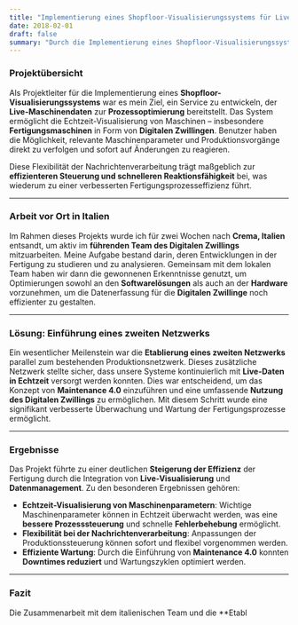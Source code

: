 ```yaml
---
title: "Implementierung eines Shopfloor-Visualisierungssystems für Live-Maschinendaten"
date: 2018-02-01
draft: false
summary: "Durch die Implementierung eines Shopfloor-Visualisierungssystems zur Echtzeit-Darstellung von Maschinen und Produktionsparametern wurde die Basis für effizientere Prozesssteuerung und -optimierung in der Fertigung geschaffen."
---
```

### Projektübersicht

Als Projektleiter für die Implementierung eines **Shopfloor-Visualisierungssystems** war es mein Ziel, ein Service zu entwickeln, der **Live-Maschinendaten** zur **Prozessoptimierung** bereitstellt. Das System ermöglicht die Echtzeit-Visualisierung von Maschinen – insbesondere **Fertigungsmaschinen** in Form von **Digitalen Zwillingen**. Benutzer haben die Möglichkeit, relevante Maschinenparameter und Produktionsvorgänge direkt zu verfolgen und sofort auf Änderungen zu reagieren. 

Diese Flexibilität der Nachrichtenverarbeitung trägt maßgeblich zur **effizienteren Steuerung und schnelleren Reaktionsfähigkeit** bei, was wiederum zu einer verbesserten Fertigungsprozesseffizienz führt.

---

### Arbeit vor Ort in Italien

Im Rahmen dieses Projekts wurde ich für zwei Wochen nach **Crema, Italien** entsandt, um aktiv im **führenden Team des Digitalen Zwillings** mitzuarbeiten. Meine Aufgabe bestand darin, deren Entwicklungen in der Fertigung zu studieren und zu analysieren. Gemeinsam mit dem lokalen Team haben wir dann die gewonnenen Erkenntnisse genutzt, um Optimierungen sowohl an den **Softwarelösungen** als auch an der **Hardware** vorzunehmen, um die Datenerfassung für die **Digitalen Zwillinge** noch effizienter zu gestalten. 

---

### Lösung: Einführung eines zweiten Netzwerks

Ein wesentlicher Meilenstein war die **Etablierung eines zweiten Netzwerks** parallel zum bestehenden Produktionsnetzwerk. Dieses zusätzliche Netzwerk stellte sicher, dass unsere Systeme kontinuierlich mit **Live-Daten in Echtzeit** versorgt werden konnten. Dies war entscheidend, um das Konzept von **Maintenance 4.0** einzuführen und eine umfassende **Nutzung des Digitalen Zwillings** zu ermöglichen. Mit diesem Schritt wurde eine signifikant verbesserte Überwachung und Wartung der Fertigungsprozesse ermöglicht.

---

### Ergebnisse

Das Projekt führte zu einer deutlichen **Steigerung der Effizienz** der Fertigung durch die Integration von **Live-Visualisierung** und **Datenmanagement**. Zu den besonderen Ergebnissen gehören:

- **Echtzeit-Visualisierung von Maschinenparametern**: Wichtige Maschinenparameter können in Echtzeit überwacht werden, was eine **bessere Prozesssteuerung** und schnelle **Fehlerbehebung** ermöglicht.
- **Flexibilität bei der Nachrichtenverarbeitung**: Anpassungen der Produktionssteuerung können sofort und flexibel vorgenommen werden.
- **Effiziente Wartung**: Durch die Einführung von **Maintenance 4.0** konnten **Downtimes reduziert** und Wartungszyklen optimiert werden.

---

### Fazit

Die Zusammenarbeit mit dem italienischen Team und die **Etabl
